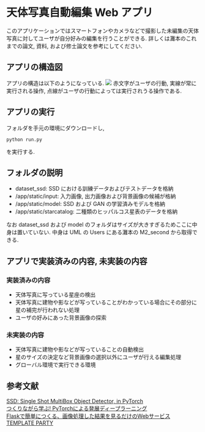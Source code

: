 # 天体写真自動編集 Web アプリ
このアプリケーションではスマートフォンやカメラなどで撮影した未編集の天体写真に対してユーザが自分好みの編集を行うことができる. 詳しくは灘本のこれまでの論文, 資料, および修士論文を参考にしてください. 

## アプリの構造図
アプリの構造は以下のようになっている. 
![](/readme_img/app_fig.png) 
赤文字がユーザの行動, 実線が常に実行される操作, 点線がユーザの行動によっては実行されうる操作である. 

## アプリの実行
フォルダを手元の環境にダウンロードし, 
```
python run.py
```
を実行する. 

## フォルダの説明
- dataset_ssd: SSD における訓練データおよびテストデータを格納
- /app/static/input: 入力画像, 出力画像および背景画像の候補が格納
- /app/static/model: SSD および GAN の学習済みモデルを格納
- /app/static/starcatalog: 二種類のヒッパルコス星表のデータを格納 

なお dataset_ssd および model のフォルダはサイズが大きすぎるためここに中身は置いていない. 中身は UML の Users にある灘本の M2_second から取得できる. 

## アプリで実装済みの内容, 未実装の内容
### 実装済みの内容
- 天体写真に写っている星座の検出
- 天体写真に建物や影などが写っていることがわかっている場合にその部分に星の補完が行われない処理
- ユーザの好みにあった背景画像の探索

### 未実装の内容
- 天体写真に建物や影などが写っていることの自動検出
- 星のサイズの決定など背景画像の選択以外にユーザが行える編集処理
- グローバル環境で実行できる環境

## 参考文献
[SSD: Single Shot MultiBox Object Detector, in PyTorch](https://github.com/amdegroot/ssd.pytorch)\
[つくりながら学ぶ! PyTorchによる発展ディープラーニング](https://github.com/YutaroOgawa/pytorch_advanced)\
[Flaskで簡単につくる、画像処理した結果を見るだけのWebサービス](https://qiita.com/redshoga/items/60db7285a573a5e87eb6)\
[TEMPLATE PARTY](https://template-party.com/)
